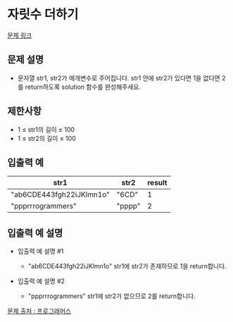 # 자릿수 더하기

[문제 링크](https://school.programmers.co.kr/learn/courses/30/lessons/120908)

## 문제 설명
- 문자열 str1, str2가 매개변수로 주어집니다. str1 안에 str2가 있다면 1을 없다면 2를 return하도록 solution 함수를 완성해주세요.

## 제한사항
- 1 ≤ str1의 길이 ≤ 100
- 1 ≤ str2의 길이 ≤ 100

## 입출력 예
|str1|str2|result|
|---|---|---|
|"ab6CDE443fgh22iJKlmn1o"|"6CD"|1|
|"ppprrrogrammers"|"pppp"|2|

## 입출력 예 설명

- 입출력 예 설명 #1
  - "ab6CDE443fgh22iJKlmn1o" str1에 str2가 존재하므로 1을 return합니다.

- 입출력 예 설명 #2
  - "ppprrrogrammers" str1에 str2가 없으므로 2를 return합니다.

[문제 출처 : 프로그래머스](https://school.programmers.co.kr/learn/challenges?order=acceptance_desc&levels=0)
